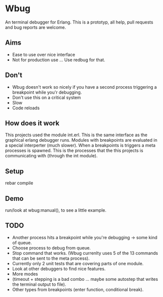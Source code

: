 # Wbug
An terminal debugger for Erlang. 
This is a prototyp, all help, pull requests and bug reports are welcome.

## Aims
* Ease to use over nice interface
* Not for production use ... Use redbug for that.

## Don't
* Wbug doesn't work so nicely if you have a second process triggering a breakpoint while you'r debugging.
* Don't use this on a critical system
 * Slow
 * Code reloads

## How does it work
This projects used the module int.erl. This is the same interface as the graphical erlang debugger runs.
Modules with breakpoints are evaluated in a special interperter (much slower).
When a breakpoints is triggers a meta processes is spawned. 
This is the processes that the this projects is communicating with (through the int module).

## Setup
rebar compile

## Demo
run/look at wbug:manual(), to see a little example.

## TODO
* Another process hits a breakpoint while you're debugging -> some kind of queue.
 * Choose process to debug from queue.
* Stop command that works. (Wbug currenlty uses 5 of the 13 commands that can be sent to the meta process).
* Currently only 2 unit tests that are covering parts of one module.
* Look at other debuggers to find nice features.
* More modes 
 * (timeout + stepping is a bad combo ... maybe some autostep that writes the terminal output to file).
 * Other types from breakpoints (enter function, conditional break).